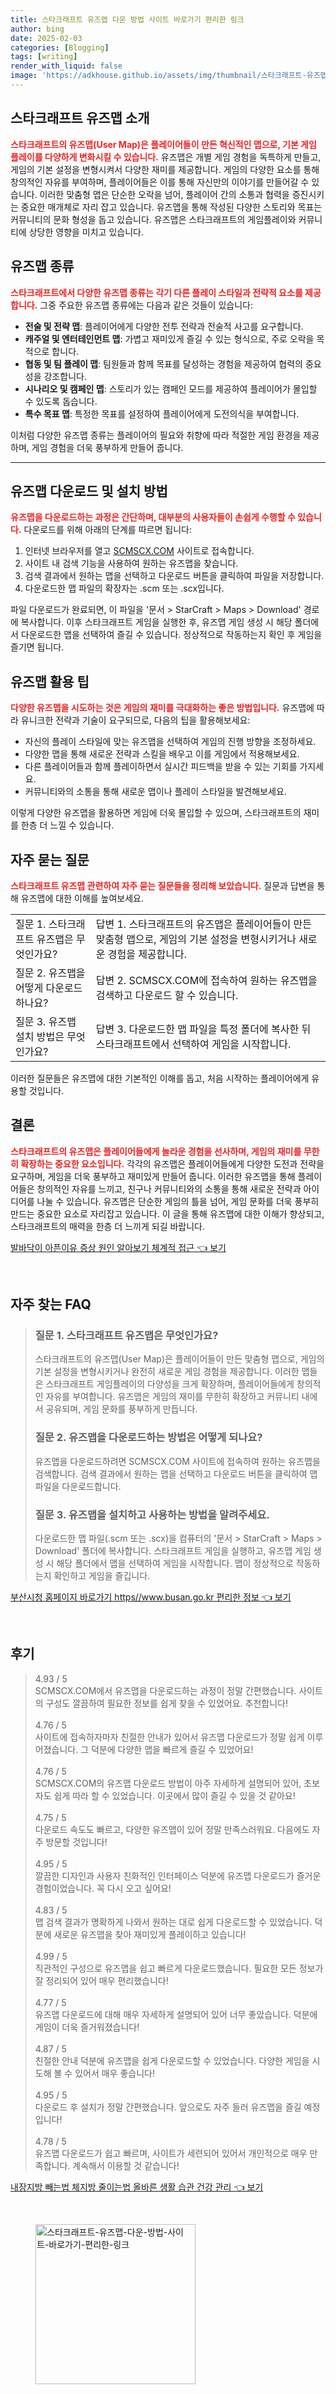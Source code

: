 ```yaml
---
title: 스타크래프트 유즈맵 다운 방법 사이트 바로가기 편리한 링크
author: bing
date: 2025-02-03
categories: [Blogging]
tags: [writing]
render_with_liquid: false
image: 'https://adkhouse.github.io/assets/img/thumbnail/스타크래프트-유즈맵-다운-방법-사이트-바로가기-편리한-링크.webp'
---
```

<h2 id='스타크래프트_유즈맵_소개'>스타크래프트 유즈맵 소개</h2>

<p><b><span style="color: #ee2323;">스타크래프트의 유즈맵(User Map)은 플레이어들이 만든 혁신적인 맵으로, 기본 게임 플레이를 다양하게 변화시킬 수 있습니다.</span></b> 유즈맵은 개별 게임 경험을 독특하게 만들고, 게임의 기본 설정을 변형시켜서 다양한 재미를 제공합니다. 게임의 다양한 요소를 통해 창의적인 자유를 부여하며, 플레이어들은 이를 통해 자신만의 이야기를 만들어갈 수 있습니다. 이러한 맞춤형 맵은 단순한 오락을 넘어, 플레이어 간의 소통과 협력을 증진시키는 중요한 매개체로 자리 잡고 있습니다. 유즈맵을 통해 작성된 다양한 스토리와 목표는 커뮤니티의 문화 형성을 돕고 있습니다. 유즈맵은 스타크래프트의 게임플레이와 커뮤니티에 상당한 영향을 미치고 있습니다.</p>

<h2 id='유즈맵_종류'>유즈맵 종류</h2>

<p><b><span style="color: #ee2323;">스타크래프트에서 다양한 유즈맵 종류는 각기 다른 플레이 스타일과 전략적 요소를 제공합니다.</span></b> 그중 주요한 유즈맵 종류에는 다음과 같은 것들이 있습니다:</p>

<ul>
    <li><b>전술 및 전략 맵</b>: 플레이어에게 다양한 전투 전략과 전술적 사고를 요구합니다.</li>
    <li><b>캐주얼 및 엔터테인먼트 맵</b>: 가볍고 재미있게 즐길 수 있는 형식으로, 주로 오락을 목적으로 합니다.</li>
    <li><b>협동 및 팀 플레이 맵</b>: 팀원들과 함께 목표를 달성하는 경험을 제공하여 협력의 중요성을 강조합니다.</li>
    <li><b>시나리오 및 캠페인 맵</b>: 스토리가 있는 캠페인 모드를 제공하여 플레이어가 몰입할 수 있도록 돕습니다.</li>
    <li><b>특수 목표 맵</b>: 특정한 목표를 설정하여 플레이어에게 도전의식을 부여합니다.</li>
</ul>

<p>이처럼 다양한 유즈맵 종류는 플레이어의 필요와 취향에 따라 적절한 게임 환경을 제공하며, 게임 경험을 더욱 풍부하게 만들어 줍니다.</p>

<hr />

<h2 id='유즈맵_다운로드_및_설치'>유즈맵 다운로드 및 설치 방법</h2>

<p><b><span style="color: #ee2323;">유즈맵을 다운로드하는 과정은 간단하며, 대부분의 사용자들이 손쉽게 수행할 수 있습니다.</span></b> 다운로드를 위해 아래의 단계를 따르면 됩니다:</p>

<ol>
    <li>인터넷 브라우저를 열고 <a href="https://scmscx.com">SCMSCX.COM</a> 사이트로 접속합니다.</li>
    <li>사이트 내 검색 기능을 사용하여 원하는 유즈맵을 찾습니다.</li>
    <li>검색 결과에서 원하는 맵을 선택하고 다운로드 버튼을 클릭하여 파일을 저장합니다.</li>
    <li>다운로드한 맵 파일의 확장자는 .scm 또는 .scx입니다.</li>
</ol>

<p>파일 다운로드가 완료되면, 이 파일을 '문서 > StarCraft > Maps > Download' 경로에 복사합니다. 이후 스타크래프트 게임을 실행한 후, 유즈맵 게임 생성 시 해당 폴더에서 다운로드한 맵을 선택하여 즐길 수 있습니다. 정상적으로 작동하는지 확인 후 게임을 즐기면 됩니다.</p>

<h2 id='유즈맵_활용_팁'>유즈맵 활용 팁</h2>

<p><b><span style="color: #ee2323;">다양한 유즈맵을 시도하는 것은 게임의 재미를 극대화하는 좋은 방법입니다.</span></b> 유즈맵에 따라 유니크한 전략과 기술이 요구되므로, 다음의 팁을 활용해보세요:</p>

<ul>
    <li>자신의 플레이 스타일에 맞는 유즈맵을 선택하여 게임의 진행 방향을 조정하세요.</li>
    <li>다양한 맵을 통해 새로운 전략과 스킬을 배우고 이를 게임에서 적용해보세요.</li>
    <li>다른 플레이어들과 함께 플레이하면서 실시간 피드백을 받을 수 있는 기회를 가지세요.</li>
    <li>커뮤니티와의 소통을 통해 새로운 맵이나 플레이 스타일을 발견해보세요.</li>
</ul>

<p>이렇게 다양한 유즈맵을 활용하면 게임에 더욱 몰입할 수 있으며, 스타크래프트의 재미를 한층 더 느낄 수 있습니다.</p>

<h2 id='자주_묻는_질문'>자주 묻는 질문</h2>

<p><b><span style="color: #ee2323;">스타크래프트 유즈맵 관련하여 자주 묻는 질문들을 정리해 보았습니다.</span></b> 질문과 답변을 통해 유즈맵에 대한 이해를 높여보세요.</p>

<table>
    <tr>
        <td>질문 1. 스타크래프트 유즈맵은 무엇인가요?</td>
        <td>답변 1. 스타크래프트의 유즈맵은 플레이어들이 만든 맞춤형 맵으로, 게임의 기본 설정을 변형시키거나 새로운 경험을 제공합니다.</td>
    </tr>
    <tr>
        <td>질문 2. 유즈맵을 어떻게 다운로드하나요?</td>
        <td>답변 2. SCMSCX.COM에 접속하여 원하는 유즈맵을 검색하고 다운로드 할 수 있습니다.</td>
    </tr>
    <tr>
        <td>질문 3. 유즈맵 설치 방법은 무엇인가요?</td>
        <td>답변 3. 다운로드한 맵 파일을 특정 폴더에 복사한 뒤 스타크래프트에서 선택하여 게임을 시작합니다.</td>
    </tr>
</table>

<p>이러한 질문들은 유즈맵에 대한 기본적인 이해를 돕고, 처음 시작하는 플레이어에게 유용할 것입니다.</p>

<h2 id='결론'>결론</h2>

<p><b><span style="color: #ee2323;">스타크래프트의 유즈맵은 플레이어들에게 놀라운 경험을 선사하며, 게임의 재미를 무한히 확장하는 중요한 요소입니다.</span></b> 각각의 유즈맵은 플레이어들에게 다양한 도전과 전략을 요구하며, 게임을 더욱 풍부하고 재미있게 만들어 줍니다. 이러한 유즈맵을 통해 플레이어들은 창의적인 자유를 느끼고, 친구나 커뮤니티와의 소통을 통해 새로운 전략과 아이디어를 나눌 수 있습니다. 유즈맵은 단순한 게임의 틀을 넘어, 게임 문화를 더욱 풍부히 만드는 중요한 요소로 자리잡고 있습니다. 이 글을 통해 유즈맵에 대한 이해가 향상되고, 스타크래프트의 매력을 한층 더 느끼게 되길 바랍니다.</p>
<p><a class="click-button" title="발바닥이 아픈이유 증상 원인 알아보기 체계적 접근" href="https://adkhouse.github.io/posts/%EB%B0%9C%EB%B0%94%EB%8B%A5%EC%9D%B4-%EC%95%84%ED%94%88%EC%9D%B4%EC%9C%A0-%EC%A6%9D%EC%83%81-%EC%9B%90%EC%9D%B8-%EC%95%8C%EC%95%84%EB%B3%B4%EA%B8%B0-%EC%B2%B4%EA%B3%84%EC%A0%81-%EC%A0%91%EA%B7%BC/" rel="dofollow">발바닥이 아픈이유 증상 원인 알아보기 체계적 접근 👈 보기</a></p><br>
<h2 id='자주_찾는_FAQ'>자주 찾는 FAQ</h2>
<div itemscope="" itemtype="https://schema.org/FAQPage"> 
<blockquote> 
<div itemscope="" itemprop="mainEntity" itemtype="https://schema.org/Question"> 
<h3 itemprop="name">질문 1. 스타크래프트 유즈맵은 무엇인가요?</h3> 
<div itemscope="" itemprop="acceptedAnswer" itemtype="https://schema.org/Answer"> 
<span itemprop="text"> 
<p>스타크래프트의 유즈맵(User Map)은 플레이어들이 만든 맞춤형 맵으로, 게임의 기본 설정을 변형시키거나 완전히 새로운 게임 경험을 제공합니다. 이러한 맵들은 스타크래프트 게임플레이의 다양성을 크게 확장하며, 플레이어들에게 창의적인 자유를 부여합니다. 유즈맵은 게임의 재미를 무한히 확장하고 커뮤니티 내에서 공유되며, 게임 문화를 풍부하게 만듭니다.</p> 
</span> 
</div> 
</div> 

<div itemscope="" itemprop="mainEntity" itemtype="https://schema.org/Question"> 
<h3 itemprop="name">질문 2. 유즈맵을 다운로드하는 방법은 어떻게 되나요?</h3> 
<div itemscope="" itemprop="acceptedAnswer" itemtype="https://schema.org/Answer"> 
<span itemprop="text"> 
<p>유즈맵을 다운로드하려면 SCMSCX.COM 사이트에 접속하여 원하는 유즈맵을 검색합니다. 검색 결과에서 원하는 맵을 선택하고 다운로드 버튼을 클릭하여 맵 파일을 다운로드합니다.</p> 
</span> 
</div> 
</div> 

<div itemscope="" itemprop="mainEntity" itemtype="https://schema.org/Question"> 
<h3 itemprop="name">질문 3. 유즈맵을 설치하고 사용하는 방법을 알려주세요.</h3> 
<div itemscope="" itemprop="acceptedAnswer" itemtype="https://schema.org/Answer"> 
<span itemprop="text"> 
<p>다운로드한 맵 파일(.scm 또는 .scx)을 컴퓨터의 '문서 > StarCraft > Maps > Download' 폴더에 복사합니다. 스타크래프트 게임을 실행하고, 유즈맵 게임 생성 시 해당 폴더에서 맵을 선택하여 게임을 시작합니다. 맵이 정상적으로 작동하는지 확인하고 게임을 즐깁니다.</p> 
</span> 
</div> 
</div> 
</blockquote> 
</div>
<p><a class="click-button" title="부산시청 홈페이지 바로가기 https//www.busan.go.kr 편리한 정보" href="https://adkhouse.github.io/posts/%EB%B6%80%EC%82%B0%EC%8B%9C%EC%B2%AD-%ED%99%88%ED%8E%98%EC%9D%B4%EC%A7%80-%EB%B0%94%EB%A1%9C%EA%B0%80%EA%B8%B0-httpswww.busan.go.kr-%ED%8E%B8%EB%A6%AC%ED%95%9C-%EC%A0%95%EB%B3%B4/" rel="dofollow">부산시청 홈페이지 바로가기 https//www.busan.go.kr 편리한 정보 👈 보기</a></p><br>
<h2 id='후기'>후기</h2>
<div itemscope itemtype="https://schema.org/Product">
  <blockquote>
  <div itemprop="review" itemscope itemtype="https://schema.org/Review">
      <div itemprop="reviewRating" itemscope itemtype="https://schema.org/Rating"> <span itemprop="ratingValue">4.93</span> / <span itemprop="bestRating">5</span> </div>
      <span itemprop="reviewBody">SCMSCX.COM에서 유즈맵을 다운로드하는 과정이 정말 간편했습니다. 사이트의 구성도 깔끔하여 필요한 정보를 쉽게 찾을 수 있었어요. 추천합니다!</span>
  </div>
  <br>
  <div itemprop="review" itemscope itemtype="https://schema.org/Review">
      <div itemprop="reviewRating" itemscope itemtype="https://schema.org/Rating"> <span itemprop="ratingValue">4.76</span> / <span itemprop="bestRating">5</span> </div>
      <span itemprop="reviewBody">사이트에 접속하자마자 친절한 안내가 있어서 유즈맵 다운로드가 정말 쉽게 이루어졌습니다. 그 덕분에 다양한 맵을 빠르게 즐길 수 있었어요!</span>
  </div>
  <br>
  <div itemprop="review" itemscope itemtype="https://schema.org/Review">
      <div itemprop="reviewRating" itemscope itemtype="https://schema.org/Rating"> <span itemprop="ratingValue">4.76</span> / <span itemprop="bestRating">5</span> </div>
      <span itemprop="reviewBody">SCMSCX.COM의 유즈맵 다운로드 방법이 아주 자세하게 설명되어 있어, 초보자도 쉽게 따라 할 수 있었습니다. 이곳에서 많이 즐길 수 있을 것 같아요!</span>
  </div>
  <br>
  <div itemprop="review" itemscope itemtype="https://schema.org/Review">
      <div itemprop="reviewRating" itemscope itemtype="https://schema.org/Rating"> <span itemprop="ratingValue">4.75</span> / <span itemprop="bestRating">5</span> </div>
      <span itemprop="reviewBody">다운로드 속도도 빠르고, 다양한 유즈맵이 있어 정말 만족스러워요. 다음에도 자주 방문할 것입니다!</span>
  </div>
  <br>
  <div itemprop="review" itemscope itemtype="https://schema.org/Review">
      <div itemprop="reviewRating" itemscope itemtype="https://schema.org/Rating"> <span itemprop="ratingValue">4.95</span> / <span itemprop="bestRating">5</span> </div>
      <span itemprop="reviewBody">깔끔한 디자인과 사용자 친화적인 인터페이스 덕분에 유즈맵 다운로드가 즐거운 경험이었습니다. 꼭 다시 오고 싶어요!</span>
  </div>
  <br>
  <div itemprop="review" itemscope itemtype="https://schema.org/Review">
      <div itemprop="reviewRating" itemscope itemtype="https://schema.org/Rating"> <span itemprop="ratingValue">4.83</span> / <span itemprop="bestRating">5</span> </div>
      <span itemprop="reviewBody">맵 검색 결과가 명확하게 나와서 원하는 대로 쉽게 다운로드할 수 있었습니다. 덕분에 새로운 유즈맵을 찾아 재미있게 플레이하고 있습니다!</span>
  </div>
  <br>
  <div itemprop="review" itemscope itemtype="https://schema.org/Review">
      <div itemprop="reviewRating" itemscope itemtype="https://schema.org/Rating"> <span itemprop="ratingValue">4.99</span> / <span itemprop="bestRating">5</span> </div>
      <span itemprop="reviewBody">직관적인 구성으로 유즈맵을 쉽고 빠르게 다운로드했습니다. 필요한 모든 정보가 잘 정리되어 있어 매우 편리했습니다!</span>
  </div>
  <br>
  <div itemprop="review" itemscope itemtype="https://schema.org/Review">
      <div itemprop="reviewRating" itemscope itemtype="https://schema.org/Rating"> <span itemprop="ratingValue">4.77</span> / <span itemprop="bestRating">5</span> </div>
      <span itemprop="reviewBody">유즈맵 다운로드에 대해 매우 자세하게 설명되어 있어 너무 좋았습니다. 덕분에 게임이 더욱 즐거워졌습니다!</span>
  </div>
  <br>
  <div itemprop="review" itemscope itemtype="https://schema.org/Review">
      <div itemprop="reviewRating" itemscope itemtype="https://schema.org/Rating"> <span itemprop="ratingValue">4.87</span> / <span itemprop="bestRating">5</span> </div>
      <span itemprop="reviewBody">친절한 안내 덕분에 유즈맵을 쉽게 다운로드할 수 있었습니다. 다양한 게임을 시도해 볼 수 있어서 매우 좋습니다!</span>
  </div>
  <br>
  <div itemprop="review" itemscope itemtype="https://schema.org/Review">
      <div itemprop="reviewRating" itemscope itemtype="https://schema.org/Rating"> <span itemprop="ratingValue">4.95</span> / <span itemprop="bestRating">5</span> </div>
      <span itemprop="reviewBody">다운로드 후 설치가 정말 간편했습니다. 앞으로도 자주 들러 유즈맵을 즐길 예정입니다!</span>
  </div>
  <br>
  <div itemprop="review" itemscope itemtype="https://schema.org/Review">
      <div itemprop="reviewRating" itemscope itemtype="https://schema.org/Rating"> <span itemprop="ratingValue">4.78</span> / <span itemprop="bestRating">5</span> </div>
      <span itemprop="reviewBody">유즈맵 다운로드가 쉽고 빠르며, 사이트가 세련되어 있어서 개인적으로 매우 만족합니다. 계속해서 이용할 것 같습니다!</span>
  </div>
  </blockquote>
</div>
<p><a class="click-button" title="내장지방 빼는법 체지방 줄이는법 올바른 생활 습관 건강 관리" href="https://adkhouse.github.io/posts/%EB%82%B4%EC%9E%A5%EC%A7%80%EB%B0%A9-%EB%B9%BC%EB%8A%94%EB%B2%95-%EC%B2%B4%EC%A7%80%EB%B0%A9-%EC%A4%84%EC%9D%B4%EB%8A%94%EB%B2%95-%EC%98%AC%EB%B0%94%EB%A5%B8-%EC%83%9D%ED%99%9C-%EC%8A%B5%EA%B4%80-%EA%B1%B4%EA%B0%95-%EA%B4%80%EB%A6%AC/" rel="dofollow">내장지방 빼는법 체지방 줄이는법 올바른 생활 습관 건강 관리 👈 보기</a></p><br>
<figure class="image"><img src="https://adkhouse.github.io/assets/img/thumbnail/스타크래프트-유즈맵-다운-방법-사이트-바로가기-편리한-링크.webp" alt="스타크래프트-유즈맵-다운-방법-사이트-바로가기-편리한-링크" width="256" height="256"></figure>